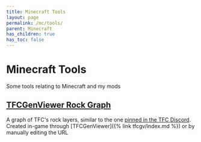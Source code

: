 ```yaml
---
title: Minecraft Tools
layout: page
permalink: /mc/tools/
parent: Minecraft
has_children: true
has_toc: false
---
```


# Minecraft Tools

Some tools relating to Minecraft and my mods

## [TFCGenViewer Rock Graph](tfcgv_rock_graph/)

A graph of TFC's rock layers, similar to the one [pinned in the TFC Discord](https://discord.com/channels/432522930610765835/432527966266851339/1258857977725845505). Created in-game through [TFCGenViewer]({% link tfcgv/index.md %}) or by manually editing the URL
